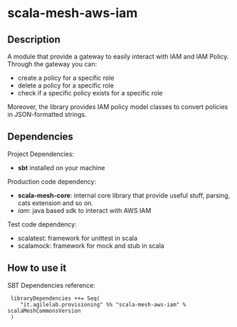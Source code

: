 # scala-mesh-aws-iam

## Description
A module that provide a gateway to easily interact with IAM and IAM Policy.
Through the gateway you can:
* create a policy for a specific role
* delete a policy for a specific role
* check if a specific policy exists for a specific role

Moreover, the library provides IAM policy model classes to convert policies in JSON-formatted strings.

## Dependencies

Project Dependencies:

* **sbt** installed on your machine

Production code dependency:

* **scala-mesh-core**: internal core library that provide useful stuff, parsing, cats extension and so on.
* *iam*: java based sdk to interact with AWS IAM

Test code dependency:

* scalatest: framework for unittest in scala
* scalamock: framework for mock and stub in scala


## How to use it

SBT Dependencies reference:

```
 libraryDependencies ++= Seq(
    "it.agilelab.provisioning" %% "scala-mesh-aws-iam" % scalaMeshCommonsVersion
 )
```
